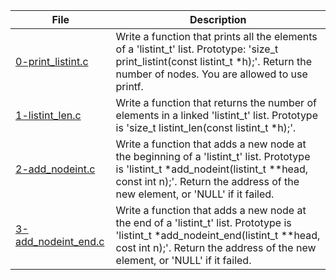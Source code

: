 |File|Description|
|-|-|
|[0-print_listint.c](0-print_listint.c)|Write a function that prints all the elements of a 'listint_t' list. Prototype: 'size_t print_listint(const listint_t \*h);'. Return the number of nodes. You are allowed to use printf.|
|[1-listint_len.c](1-listint_len.c)|Write a function that returns the number of elements in a linked 'listint_t' list. Prototype is 'size_t listint_len(const listint_t \*h);'.|
|[2-add_nodeint.c](2-add_nodeint.c)|Write a function that adds a new node at the beginning of a 'listint_t' list. Prototype is 'listint_t \*add_nodeint(listint_t \*\*head, const int n);'. Return the address of the new element, or 'NULL' if it failed.|
|[3-add_nodeint_end.c](3-add_nodeint_end.c)|Write a function that adds a new node at the end of a 'listint_t' list. Prototype is 'listint_t \*add_nodeint_end(listint_t \*\*head, cost int n);'. Return the address of the new element, or 'NULL' if it failed.|
